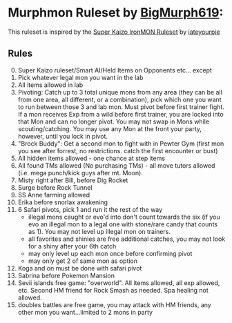 # Murphmon Ruleset by [BigMurph619](https://www.twitch.tv/bigmurph619):

This ruleset is inspired by the [Super Kaizo IronMON Ruleset](https://github.com/PyroMikeGit/SuperKaizoIronMON) by [iateyourpie](https://www.twitch.tv/iateyourpie)

## Rules

0. Super Kaizo ruleset/Smart AI/Held Items on Opponents etc... except
1. Pick whatever legal mon you want in the lab
2. All items allowed in lab
3. Pivoting: Catch up to 3 total unique mons from any area (they can be all from one area, all different, or a combination), pick which one you want to run between those 3 and lab mon. Must pivot before first trainer fight. If a mon receives Exp from a wild before first trainer, you are locked into that Mon and can no longer pivot. You may not swap in Mons while scouting/catching. You may use any Mon at the front your party, however, until you lock in pivot.
4. "Brock Buddy": Get a second mon to fight with in Pewter Gym (first mon you see after forrest, no restrictions. catch the first encounter or bust)
5. All hidden items allowed - one chance at step items
6. All found TMs allowed (No purchasing TMs) - all move tutors allowed (i.e. mega punch/kick guys after mt. Moon).
7. Misty right after Bill, before Dig Rocket
8. Surge before Rock Tunnel
9. SS Anne farming allowed
10. Erika before snorlax awakening
11. 6 Safari pivots, pick 1 and run it the rest of the way
    - illegal mons caught or evo'd into don't count towards the six (if you evo an illegal mon to a legal one with stone/rare candy that counts as 1). You may not level up illegal mon on trainers.
    - all favorites and shinies are free additional catches, you may not look for a shiny after your 6th catch 
    - may only level up each mon once before confirming pivot
    - may only get 2 of same mon as option
12. Koga and on must be done with safari pivot
13. Sabrina before Pokemon Mansion
14. Sevii islands free game: "overworld". All items allowed, all exp allowed, etc. Second HM friend for Rock Smash as needed. Spa healing not allowed.
15. doubles battles are free game, you may attack with HM friends, any other mon you want...limited to 2 mons in party

